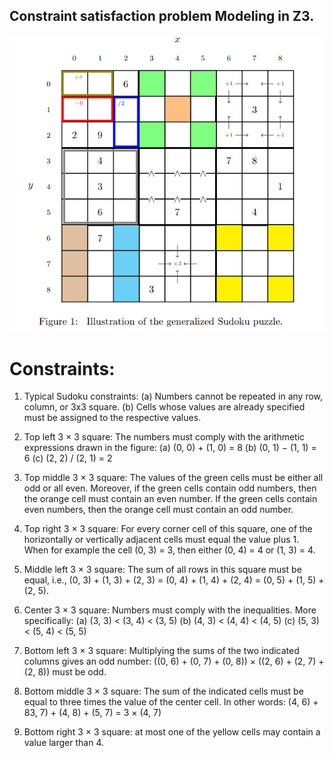 

## Constraint satisfaction problem Modeling in Z3.

![My Image](sudoku.PNG)

# Constraints:

1. Typical Sudoku constraints:
(a) Numbers cannot be repeated in any row, column, or 3x3 square.
(b) Cells whose values are already specified must be assigned to the respective values.

2. Top left 3 × 3 square: The numbers must comply with the arithmetic expressions
drawn in the figure:
(a) (0, 0) + (1, 0) = 8
(b) (0, 1) − (1, 1) = 6
(c) (2, 2) / (2, 1) = 2

3. Top middle 3 × 3 square: The values of the green cells must be either all odd or all even. Moreover, if the green cells contain odd numbers, then the orange cell must contain an even number. If the green cells contain even numbers, then the orange cell must contain an odd number.

4. Top right 3 × 3 square: For every corner cell of this square, one of the horizontally or vertically adjacent cells must equal the value plus 1. When for example the cell (0, 3) = 3, then either (0, 4) = 4 or (1, 3) = 4.

5. Middle left 3 × 3 square: The sum of all rows in this square must be equal, i.e., (0, 3) + (1, 3) + (2, 3) = (0, 4) + (1, 4) + (2, 4) = (0, 5) + (1, 5) + (2, 5).

6. Center 3 × 3 square: Numbers must comply with the inequalities. More specifically:
(a) (3, 3) < (3, 4) < (3, 5)
(b) (4, 3) < (4, 4) < (4, 5)
(c) (5, 3) < (5, 4) < (5, 5)

7. Bottom left 3 × 3 square: Multiplying the sums of the two indicated columns gives an odd number: ((0, 6) + (0, 7) + (0, 8)) × ((2, 6) + (2, 7) + (2, 8)) must be odd.

8. Bottom middle 3 × 3 square: The sum of the indicated cells must be equal to three times the value of the center cell. In other words: (4, 6) + 83, 7) + (4, 8) + (5, 7) = 3 × (4, 7)

9. Bottom right 3 × 3 square: at most one of the yellow cells may contain a value larger than 4.
